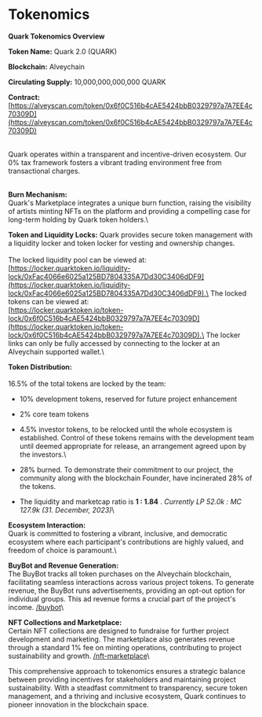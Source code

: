 # Tokenomics

**Quark Tokenomics Overview**

**Token Name:** Quark 2.0 (QUARK)

**Blockchain:** Alveychain

**Circulating Supply:** 10,000,000,000,000 QUARK

**Contract:** [https://alveyscan.com/token/0x6f0C516b4cAE5424bbB0329797a7A7EE4c70309D](https://alveyscan.com/token/0x6f0C516b4cAE5424bbB0329797a7A7EE4c70309D)

\
Quark operates within a transparent and incentive-driven ecosystem. Our 0% tax framework fosters a vibrant trading environment free from transactional charges.&#x20;

\
**Burn Mechanism:** \
Quark's Marketplace integrates a unique burn function, raising the visibility of artists minting NFTs on the platform and providing a compelling case for long-term holding by Quark token holders.\


**Token and Liquidity Locks:** Quark provides secure token management with a liquidity locker and token locker for vesting and ownership changes. \
\
The locked liquidity pool can be viewed at: \
[https://locker.quarktoken.io/liquidity-lock/0xFac4066e6025a125BD7804335A7Dd30C3406dDF9](https://locker.quarktoken.io/liquidity-lock/0xFac4066e6025a125BD7804335A7Dd30C3406dDF9).\
The locked tokens can be viewed at: \
[https://locker.quarktoken.io/token-lock/0x6f0C516b4cAE5424bbB0329797a7A7EE4c70309D](https://locker.quarktoken.io/token-lock/0x6f0C516b4cAE5424bbB0329797a7A7EE4c70309D).\
The locker links can only be fully accessed by connecting to the locker at an Alveychain supported wallet.\


**Token Distribution:** \
\
16.5% of the total tokens are locked by the team:

* 10% development tokens, reserved for future project enhancement
* 2% core team tokens
* 4.5% investor tokens, to be relocked until the whole ecosystem is established. Control of these tokens remains with the development team until deemed appropriate for release, an arrangement agreed upon by the investors.\

* 28% burned. To demonstrate their commitment to our project, the community along with the blockchain Founder, have incinerated 28% of the tokens.
* The liquidity and marketcap ratio is **1 : 1.84** . _Currently LP 52.0k : MC 127.9k (31. December, 2023)_\


**Ecosystem Interaction:** \
Quark is committed to fostering a vibrant, inclusive, and democratic ecosystem where each participant's contributions are highly valued, and freedom of choice is paramount.\


**BuyBot and Revenue Generation:** \
The BuyBot tracks all token purchases on the Alveychain blockchain, facilitating seamless interactions across various project tokens. To generate revenue, the BuyBot runs advertisements, providing an opt-out option for individual groups. This ad revenue forms a crucial part of the project's income. [/buybot](../quark-ecosystem/buybot.md)\


**NFT Collections and Marketplace:** \
Certain NFT collections are designed to fundraise for further project development and marketing. The marketplace also generates revenue through a standard 1% fee on minting operations, contributing to project sustainability and growth. [/nft-marketplace](../quark-ecosystem/nft-marketplace.md)\


This comprehensive approach to tokenomics ensures a strategic balance between providing incentives for stakeholders and maintaining project sustainability. With a steadfast commitment to transparency, secure token management, and a thriving and inclusive ecosystem, Quark continues to pioneer innovation in the blockchain space.
